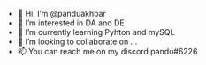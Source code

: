 - 👋 Hi, I’m @panduakhbar
- 👀 I’m interested in DA and DE
- 🌱 I’m currently learning Pyhton and mySQL
- 💞️ I’m looking to collaborate on ...
- 📫 You can reach me on my discord pandu#6226

<!---
panduakhbar/panduakhbar is a ✨ special ✨ repository because its `README.md` (this file) appears on your GitHub profile.
You can click the Preview link to take a look at your changes.
--->
